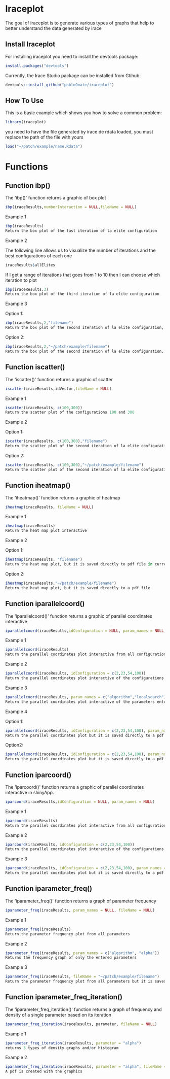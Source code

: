 
# Iraceplot

<!-- badges: start -->
<!-- badges: end -->

The goal of iraceplot is to generate various types of graphs that help to
better understand the data generated by irace

## Install Iraceplot

For installing iraceplot you need to install the devtools package:

``` r
install.packages("devtools")
```
Currently, the Irace Studio package can be installed from Gtihub:

``` r
devtools::install_github("pabloOnate/iraceplot")
```

## How To Use

This is a basic example which shows you how to solve a common problem:

``` r
library(iraceplot)
```

you need to have the file generated by irace de rdata loaded, you must replace the path of the file with yours

``` r
load("~/patch/example/name.Rdata")
```

# Functions

## Function ibp()

The 'ibp()' function returns a graphic of box plot

``` r
ibp(iraceResults,numberInteraction = NULL,fileName = NULL)
```

Example 1

``` r
ibp(iraceResults)
Return the box plot of the last iteration of la elite configuration
```

Example 2

The following line allows us to visualize the number of iterations and the best configurations of each one
``` r
iraceResults$allElites
```

If I get a range of iterations that goes from 1 to 10 then I can choose which iteration to plot

``` r
ibp(iraceResults,3)
Return the box plot of the third iteration of la elite configuration

```

Example 3

Option 1:

``` r
ibp(iraceResults,2,"filename")
Return the box plot of the second iteration of la elite configuration, but it is saved directly to pdf file in current directory
```

Option 2:

``` r
ibp(iraceResults,2,"~/patch/example/filename")
Return the box plot of the second iteration of la elite configuration, but it is saved directly to a pdf file
```

## Function iscatter()

The 'iscatter()' function returns a graphic of scatter

``` r
iscatter(iraceResults,idVector,fileName = NULL)
```
Example 1

``` r
iscatter(iraceResults, c(100,300))
Return the scatter plot of the configurations 100 and 300
```
Example 2

Option 1:

``` r
iscatter(iraceResults, c(100,300),"filename")
Return the scatter plot of the second iteration of la elite configuration, but it is saved directly to pdf file in current directory
```

Option 2:

``` r
iscatter(iraceResults, c(100,300),"~/patch/example/filename")
Return the scatter plot of the second iteration of la elite configuration, but it is saved directly to a pdf file
```

## Function iheatmap()

The 'iheatmap()' function returns a graphic of heatmap

``` r
iheatmap(iraceResults, fileName = NULL)
```
Example 1

``` r
iheatmap(iraceResults)
Return the heat map plot interactive
```
Example 2

Option 1:

``` r
iheatmap(iraceResults, "filename")
Return the heat map plot, but it is saved directly to pdf file in current directory
```

Option 2:

``` r
iheatmap(iraceResults,"~/patch/example/filename")
Return the heat map plot, but it is saved directly to a pdf file
``` 

## Function iparallelcoord()

The 'iparallelcoord()' function returns a graphic of parallel coordinates interactive

``` r
iparallelcoord(iraceResults,idConfiguration = NULL, param_names = NULL, fileName = NULL)
```
Example 1

``` r
iparallelcoord(iraceResults)
Return the parallel coordinates plot interactive from all configurations 
```

Example 2

``` r
iparallelcoord(iraceResults, idConfiguration = c(2,23,54,100))
Return the parallel coordinates plot interactive of the configurations  entered 
```
Example 3

``` r
iparallelcoord(iraceResults, param_names = c("algorithm","localsearch"))
Return the parallel coordinates plot interactive of the parameters entered 
```

Example 4

Option 1:

``` r
iparallelcoord(iraceResults, idConfiguration = c(2,23,54,100), param_names = c("algorithm","localsearch"), fileName = "filename")
Return the parallel coordinates plot but it is saved directly to a pdf file in current directory
```

Option2:

``` r
iparallelcoord(iraceResults, idConfiguration = c(2,23,54,100), param_names = c("algorithm","localsearch"), fileName = "~/patch/example/filename")
Return the parallel coordinates plot but it is saved directly to a pdf file
```

## Function iparcoord()

The 'iparcoord()' function returns a graphic of parallel coordinates interactive in shinyApp.

``` r
iparcoord(iraceResults,idConfiguration = NULL, param_names = NULL)
```
Example 1

``` r
iparcoord(iraceResults)
Return the parallel coordinates plot interactive from all configurations 
```

Example 2

``` r
iparcoord(iraceResults, idConfiguration = c(2,23,54,100))
Return the parallel coordinates plot interactive of the configurations  entered 
```

Example 3

``` r
iparcoord(iraceResults, idConfiguration = c(2,23,54,100), param_names = c("algorithm","localsearch"))
Return the parallel coordinates plot but it is saved directly to a pdf file in current directory
```

## Function iparameter_freq()

The 'iparameter_freq()' function returns a graph of parameter frequency

``` r
iparameter_freq(iraceResults, param_names = NULL, fileName = NULL)
```

Example 1

``` r
iparameter_freq(iraceResults)
Return the parameter frequency plot from all parameters 
```
Example 2

``` r
iparameter_freq(iraceResults, param_names = c("algorithm", "alpha"))
Returns the frequency graph of only the entered parameters 
```

Example 3

``` r
iparameter_freq(iraceResults, fileName = "~/patch/example/filename")
Return the parameter frequency plot from all parameters but it is saved directly to a pdf file
```

## Function iparameter_freq_iteration()

The 'iparameter_freq_iteration()' function returns a graph of frequency and density of a single parameter based on its iteration

``` r
iparameter_freq_iteration(iraceResults, parameter, fileName = NULL)
```

Example 1

``` r
iparameter_freq_iteration(iraceResults, parameter = "alpha")
returns 3 types of density graphs and/or histogram

```

Example 2

``` r
iparameter_freq_iteration(iraceResults, parameter = "alpha", fileName =  "~/patch/example/filename")
A pdf is created with the graphics
```
